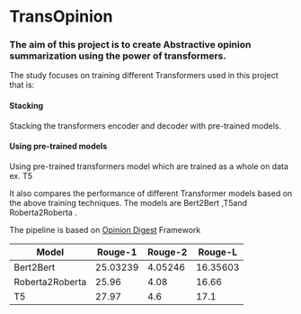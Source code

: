 # TransOpinion
### The aim of this project is to create Abstractive opinion summarization using the power of transformers.

The study focuses on training different Transformers used in this project that is:
#### Stacking

Stacking the transformers encoder and decoder with pre-trained models.

#### Using pre-trained models

Using pre-trained transformers model which are trained as a whole on data ex. T5

It also compares the performance of different Transformer models based on the above training techniques. The models are Bert2Bert ,T5and Roberta2Roberta .

The pipeline is based on [Opinion Digest](https://arxiv.org/abs/2005.01901) Framework

Model | Rouge-1 | Rouge-2 | Rouge-L | 
--- | --- | --- | --- |
Bert2Bert | 25.03239 | 4.05246 | 16.35603 |
Roberta2Roberta | 25.96 | 4.08 | 16.66 |
T5 | 27.97 | 4.6 | 17.1 |
